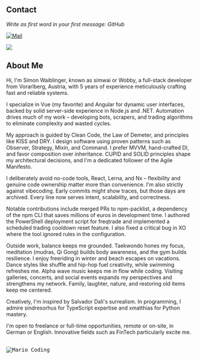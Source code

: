 ## Contact
<i>Write as first word in your first message: GitHub</i>

[![Mail](https://img.shields.io/badge/Mail-simonwaiblinger@wobbit.at-07000C?style=rounded&logo=gmail&logoColor=DCBEFF&labelColor=1F1924)](mailto:simonwaiblinger@wobbit.at)

<img src="https://github-readme-stats.vercel.app/api/top-langs/?username=simwai&hide_progress=true&bg_color=07000C&text_color=DCBEFF&title_color=DCBEFF&border_color=DCBEFF" />

## About Me
Hi, I'm Simon Waiblinger, known as simwai or Wobby, a full-stack developer from Vorarlberg, Austria, with 5 years of experience meticulously crafting fast and reliable systems.

I specialize in Vue (my favorite) and Angular for dynamic user interfaces, backed by solid server-side experience in Node.js and .NET. Automation drives much of my work – developing bots, scrapers, and trading algorithms to eliminate complexity and wasted cycles.

My approach is guided by Clean Code, the Law of Demeter, and principles like KISS and DRY. I design software using proven patterns such as Observer, Strategy, Mixin, and Command. I prefer MVVM, hand-crafted DI, and favor composition over inheritance. CUPID and SOLID principles shape my architectural decisions, and I'm a dedicated follower of the Agile Manifesto.

I deliberately avoid no-code tools, React, Lerna, and Nx – flexibility and genuine code ownership matter more than convenience. I'm also strictly against vibecoding. Early commits might show traces, but those days are archived. Every line now serves intent, scalability, and correctness.

Notable contributions include merged PRs to npm-packlist, a dependency of the npm CLI that saves millions of euros in development time. I authored the PowerShell deployment script for freqtrade and implemented a scheduled trading cooldown reset feature. I also fixed a critical bug in XO where the tool ignored rules in the configuration.

Outside work, balance keeps me grounded. Taekwondo hones my focus, meditation (mudras, Qi Gong) builds body awareness, and the gym builds resilience. I enjoy freeriding in winter and beach escapes on vacations. Dance styles like shuffle and hip-hop fuel creativity, while swimming refreshes me. Alpha wave music keeps me in flow while coding. Visiting galleries, concerts, and social events expands my perspectives and strengthens my network. Family, laughter, nature, and restoring old items keep me centered.

Creatively, I'm inspired by Salvador Dalí's surrealism. In programming, I admire sindresorhus for TypeScript expertise and xmatthias for Python mastery.

I'm open to freelance or full-time opportunities, remote or on-site, in German or English. Innovative fields such as FinTech particularly excite me.

<br />
<kbd>
<img src="https://simonwaiblinger.de/mario-coding.gif" alt="Mario Coding" />
</kbd>
<br />
